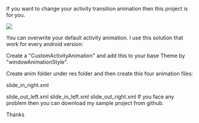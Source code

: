 If you want to change your activity transition animation then this project is for you.

![](https://github.com/ShohanAhmed/Android-Activity-Transition-Custom-Animation/blob/master/Screenshots/animation.gif)

You can overwrite your default activity animation. I use this solution that work for every android version:

Create a "CustomActivityAnimation" and add this to your base Theme by "windowAnimationStyle".

<!-- Base application theme. -->
<style name="AppTheme" parent="Theme.AppCompat.Light.NoActionBar">
    <!-- Customize your theme here. -->
    <item name="colorPrimary">@color/colorPrimary</item>
    <item name="colorPrimaryDark">@color/colorPrimaryDark</item>
    <item name="colorAccent">@color/colorPrimary</item>
    <item name="android:windowAnimationStyle">@style/CustomActivityAnimation</item>

</style>

<style name="CustomActivityAnimation" parent="@android:style/Animation.Activity">
    <item name="android:activityOpenEnterAnimation">@anim/slide_in_right</item>
    <item name="android:activityOpenExitAnimation">@anim/slide_out_left</item>
    <item name="android:activityCloseEnterAnimation">@anim/slide_in_left</item>
    <item name="android:activityCloseExitAnimation">@anim/slide_out_right</item>
</style>
Create anim folder under res folder and then create this four animation files:

slide_in_right.xml

<?xml version="1.0" encoding="utf-8"?>

<set xmlns:android="http://schemas.android.com/apk/res/android">
    <translate android:fromXDelta="100%p" android:toXDelta="0"
        android:duration="@android:integer/config_mediumAnimTime"/>
</set>
slide_out_left.xml

<?xml version="1.0" encoding="utf-8"?>
<set xmlns:android="http://schemas.android.com/apk/res/android">
    <translate android:fromXDelta="0" android:toXDelta="-100%p"
        android:duration="@android:integer/config_mediumAnimTime"/>
</set>
slide_in_left.xml

<?xml version="1.0" encoding="utf-8"?>

<set xmlns:android="http://schemas.android.com/apk/res/android">
    <translate android:fromXDelta="-100%p" android:toXDelta="0"
        android:duration="@android:integer/config_mediumAnimTime"/>
</set>
slide_out_right.xml

<?xml version="1.0" encoding="utf-8"?>

<set xmlns:android="http://schemas.android.com/apk/res/android">
    <translate android:fromXDelta="0" android:toXDelta="100%p"
        android:duration="@android:integer/config_mediumAnimTime"/>
</set>
If you face any problem then you can download my sample project from github.

Thanks
